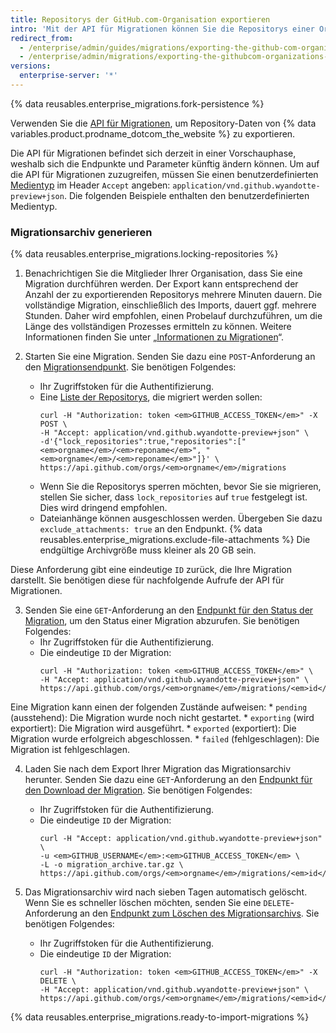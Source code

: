 ```yaml
---
title: Repositorys der GitHub.com-Organisation exportieren
intro: 'Mit der API für Migrationen können Sie die Repositorys einer Organisation exportieren. Nach dem Exportieren Ihrer Repositorys laden Sie das Migrationsarchiv herunter, das für den Importprozess verwendet wird.'
redirect_from:
  - /enterprise/admin/guides/migrations/exporting-the-github-com-organization-s-repositories
  - /enterprise/admin/migrations/exporting-the-githubcom-organizations-repositories
versions:
  enterprise-server: '*'
---
```


{% data reusables.enterprise_migrations.fork-persistence %}

Verwenden Sie die <a href="/rest/reference/migrations" class="dotcom-only">API für Migrationen</a>, um Repository-Daten von {% data variables.product.prodname_dotcom_the_website %} zu exportieren.

Die API für Migrationen befindet sich derzeit in einer Vorschauphase, weshalb sich die Endpunkte und Parameter künftig ändern können. Um auf die API für Migrationen zuzugreifen, müssen Sie einen benutzerdefinierten [Medientyp](/v3/media) im Header `Accept` angeben: `application/vnd.github.wyandotte-preview+json`. Die folgenden Beispiele enthalten den benutzerdefinierten Medientyp.

### Migrationsarchiv generieren

{% data reusables.enterprise_migrations.locking-repositories %}

1. Benachrichtigen Sie die Mitglieder Ihrer Organisation, dass Sie eine Migration durchführen werden. Der Export kann entsprechend der Anzahl der zu exportierenden Repositorys mehrere Minuten dauern. Die vollständige Migration, einschließlich des Imports, dauert ggf. mehrere Stunden. Daher wird empfohlen, einen Probelauf durchzuführen, um die Länge des vollständigen Prozesses ermitteln zu können. Weitere Informationen finden Sie unter „[Informationen zu Migrationen](/enterprise/admin/migrations/about-migrations#types-of-migrations)“.

2. Starten Sie eine Migration. Senden Sie dazu eine `POST`-Anforderung an den <a href="/rest/reference/migrations#start-an-organization-migration" class="dotcom-only">Migrationsendpunkt</a>. Sie benötigen Folgendes:
    * Ihr Zugriffstoken für die Authentifizierung.
    * Eine [Liste der Repositorys](/v3/repos/#list-organization-repositories), die migriert werden sollen:
      ```shell
      curl -H "Authorization: token <em>GITHUB_ACCESS_TOKEN</em>" -X POST \
      -H "Accept: application/vnd.github.wyandotte-preview+json" \
      -d'{"lock_repositories":true,"repositories":["<em>orgname</em>/<em>reponame</em>", "<em>orgname</em>/<em>reponame</em>"]}' \
      https://api.github.com/orgs/<em>orgname</em>/migrations
      ```
    *  Wenn Sie die Repositorys sperren möchten, bevor Sie sie migrieren, stellen Sie sicher, dass `lock_repositories` auf `true` festgelegt ist. Dies wird dringend empfohlen.
    * Dateianhänge können ausgeschlossen werden. Übergeben Sie dazu `exclude_attachments: true` an den Endpunkt. {% data reusables.enterprise_migrations.exclude-file-attachments %} Die endgültige Archivgröße muss kleiner als 20 GB sein.

  Diese Anforderung gibt eine eindeutige `ID` zurück, die Ihre Migration darstellt. Sie benötigen diese für nachfolgende Aufrufe der API für Migrationen.

3. Senden Sie eine `GET`-Anforderung an den <a href="/rest/reference/migrations#get-an-organization-migration-status" class="dotcom-only">Endpunkt für den Status der Migration</a>, um den Status einer Migration abzurufen. Sie benötigen Folgendes:
    * Ihr Zugriffstoken für die Authentifizierung.
    * Die eindeutige `ID` der Migration:
      ```shell
      curl -H "Authorization: token <em>GITHUB_ACCESS_TOKEN</em>" \
      -H "Accept: application/vnd.github.wyandotte-preview+json" \
      https://api.github.com/orgs/<em>orgname</em>/migrations/<em>id</em>
      ```

  Eine Migration kann einen der folgenden Zustände aufweisen:
    * `pending` (ausstehend): Die Migration wurde noch nicht gestartet.
    * `exporting` (wird exportiert): Die Migration wird ausgeführt.
    * `exported` (exportiert): Die Migration wurde erfolgreich abgeschlossen.
    * `failed` (fehlgeschlagen): Die Migration ist fehlgeschlagen.

4. Laden Sie nach dem Export Ihrer Migration das Migrationsarchiv herunter. Senden Sie dazu eine `GET`-Anforderung an den <a href="/rest/reference/migrations#download-an-organization-migration-archive" class="dotcom-only">Endpunkt für den Download der Migration</a>. Sie benötigen Folgendes:
    * Ihr Zugriffstoken für die Authentifizierung.
    * Die eindeutige `ID` der Migration:
      ```shell
      curl -H "Accept: application/vnd.github.wyandotte-preview+json" \
      -u <em>GITHUB_USERNAME</em>:<em>GITHUB_ACCESS_TOKEN</em> \
      -L -o migration_archive.tar.gz \
      https://api.github.com/orgs/<em>orgname</em>/migrations/<em>id</em>/archive
      ```

5. Das Migrationsarchiv wird nach sieben Tagen automatisch gelöscht. Wenn Sie es schneller löschen möchten, senden Sie eine `DELETE`-Anforderung an den <a href="/rest/reference/migrations#delete-an-organization-migration-archive" class="dotcom-only">Endpunkt zum Löschen des Migrationsarchivs</a>. Sie benötigen Folgendes:
    * Ihr Zugriffstoken für die Authentifizierung.
    * Die eindeutige `ID` der Migration:
      ```shell
      curl -H "Authorization: token <em>GITHUB_ACCESS_TOKEN</em>" -X DELETE \
      -H "Accept: application/vnd.github.wyandotte-preview+json" \
      https://api.github.com/orgs/<em>orgname</em>/migrations/<em>id</em>/archive
      ```
{% data reusables.enterprise_migrations.ready-to-import-migrations %}
